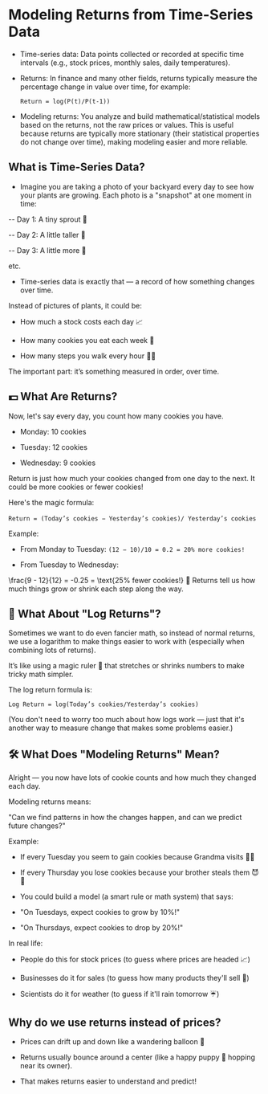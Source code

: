 # Modeling Returns from Time-Series Data
- Time-series data: Data points collected or recorded at specific time intervals (e.g., stock prices, monthly sales, daily temperatures).
- Returns: In finance and many other fields, returns typically measure the percentage change in value over time, for example:
  
  ``` Return = log(P(t)/P(t-1)) ```
  
- Modeling returns: You analyze and build mathematical/statistical models based on the returns, not the raw prices or values. This is useful because returns are typically more stationary (their statistical properties do not change over time), making modeling easier and more reliable.

## What is Time-Series Data?
- Imagine you are taking a photo of your backyard every day to see how your plants are growing.
Each photo is a "snapshot" at one moment in time:

-- Day 1: A tiny sprout 🌱

-- Day 2: A little taller 🌱

-- Day 3: A little more 🌿

etc.

- Time-series data is exactly that — a record of how something changes over time.

Instead of pictures of plants, it could be:

- How much a stock costs each day 📈

- How many cookies you eat each week 🍪

- How many steps you walk every hour 🚶‍♂️

The important part: it’s something measured in order, over time.

## 💵 What Are Returns?
Now, let's say every day, you count how many cookies you have.

- Monday: 10 cookies

- Tuesday: 12 cookies

- Wednesday: 9 cookies

Return is just how much your cookies changed from one day to the next.
It could be more cookies or fewer cookies!

Here's the magic formula:

``` Return = (Today’s cookies − Yesterday’s cookies)/ Yesterday’s cookies ```
​
 
Example:

- From Monday to Tuesday: ``` (12 − 10)/10 = 0.2 = 20% more cookies! ```

- From Tuesday to Wednesday:

\frac{9 - 12}{12} = -0.25 = \text{25% fewer cookies!}
🍪 Returns tell us how much things grow or shrink each step along the way.

## 🔢 What About "Log Returns"?
Sometimes we want to do even fancier math, so instead of normal returns, we use a logarithm to make things easier to work with (especially when combining lots of returns).

It’s like using a magic ruler 📏 that stretches or shrinks numbers to make tricky math simpler.

The log return formula is:

``` Log Return = log(Today’s cookies/Yesterday’s cookies) ```

(You don't need to worry too much about how logs work — just that it's another way to measure change that makes some problems easier.)

## 🛠️ What Does "Modeling Returns" Mean?
Alright — you now have lots of cookie counts and how much they changed each day.

Modeling returns means:

"Can we find patterns in how the changes happen, and can we predict future changes?"

Example:

- If every Tuesday you seem to gain cookies because Grandma visits 👵🍪

- If every Thursday you lose cookies because your brother steals them 😈🍪

- You could build a model (a smart rule or math system) that says:

- "On Tuesdays, expect cookies to grow by 10%!"

- "On Thursdays, expect cookies to drop by 20%!"

In real life:

- People do this for stock prices (to guess where prices are headed 📈)

- Businesses do it for sales (to guess how many products they'll sell 🛒)

- Scientists do it for weather (to guess if it'll rain tomorrow ☔)

## Why do we use returns instead of prices?

- Prices can drift up and down like a wandering balloon 🎈

- Returns usually bounce around a center (like a happy puppy 🐶 hopping near its owner).

- That makes returns easier to understand and predict!


